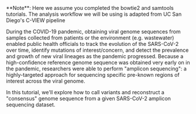 <script>
import Link from "$components/Link.svelte";
import Alert from "$components/Alert.svelte";
</script>

<Alert>
	**Note**: Here we assume you completed the <Link href="/tutorials?id=bowtie2-intro">bowtie2</Link> and <Link href="/tutorials?id=samtools-intro">samtools</Link> tutorials. The analysis workflow we will be using is adapted from <Link href="https://github.com/ucsd-ccbb/C-VIEW">UC San Diego's C-VIEW pipeline</Link>
</Alert>

During the COVID-19 pandemic, obtaining viral genome sequences from samples collected from patients or the environment (e.g. wastewater) enabled public health officials to track the evolution of the SARS-CoV-2 over time, identify mutations of interest/concern, and detect the prevalence and growth of new viral lineages as the pandemic progressed. Because a high-confidence reference genome sequence was obtained very early on in the pandemic, researchers were able to perform "amplicon sequencing": a highly-targeted approach for sequencing specific pre-known regions of interest across the viral genome.

In this tutorial, we'll explore how to call variants and reconstruct a "consensus" genome sequence from a given SARS-CoV-2 amplicon sequencing dataset.
